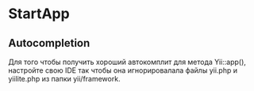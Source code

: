 StartApp
========

Autocompletion
--------------
Для того чтобы получить хороший автокомплит для метода Yii::app(), настройте свою IDE так чтобы
она игнорировалала файлы yii.php и yiilite.php из папки yii/framework.
